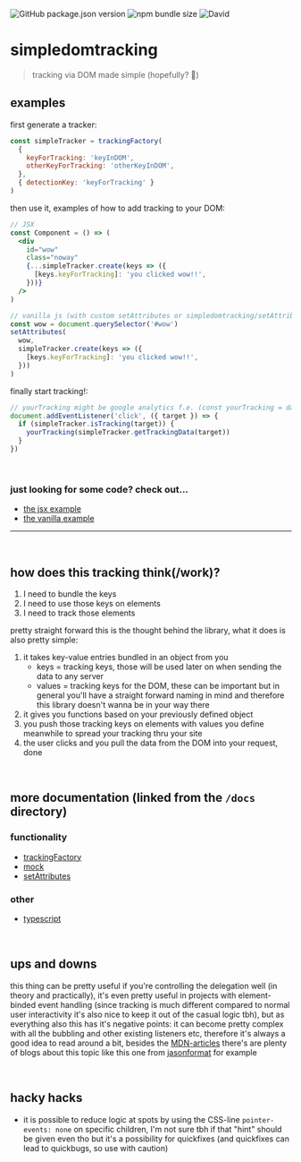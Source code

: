 ![GitHub package.json version](https://img.shields.io/github/package-json/v/steve-py96/simpledomtracking?style=flat-square&color=000000)
![npm bundle size](https://img.shields.io/bundlephobia/minzip/simpledomtracking?style=flat-square&color=000000)
![David](https://img.shields.io/david/steve-py96/simpledomtracking?style=flat-square&color=000000)

# simpledomtracking

> tracking via DOM made simple (hopefully? 👀)

## examples

first generate a tracker:

```js
const simpleTracker = trackingFactory(
  {
    keyForTracking: 'keyInDOM',
    otherKeyForTracking: 'otherKeyInDOM',
  },
  { detectionKey: 'keyForTracking' }
)
```

then use it, examples of how to add tracking to your DOM:

```jsx
// JSX
const Component = () => (
  <div
    id="wow"
    class="noway"
    {...simpleTracker.create(keys => ({
      [keys.keyForTracking]: 'you clicked wow!!',
    }))}
  />
)
```

```js
// vanilla js (with custom setAttributes or simpledomtracking/setAttributes to "attach all attributes in one call")
const wow = document.querySelector('#wow')
setAttributes(
  wow,
  simpleTracker.create(keys => ({
    [keys.keyForTracking]: 'you clicked wow!!',
  }))
)
```

finally start tracking!:

```js
// yourTracking might be google analytics f.e. (const yourTracking = data => window.dataLayer.push(data))
document.addEventListener('click', ({ target }) => {
  if (simpleTracker.isTracking(target)) {
    yourTracking(simpleTracker.getTrackingData(target))
  }
})
```

<br />

### just looking for some code? check out...

- [the jsx example](./examples/jsx.html)
- [the vanilla example](./examples/vanilla.html)

---

<br />

## how does this tracking think(/work)?

1. I need to bundle the keys
2. I need to use those keys on elements
3. I need to track those elements

pretty straight forward this is the thought behind the library, what it does is also pretty simple:

1. it takes key-value entries bundled in an object from you
   - keys = tracking keys, those will be used later on when sending the data to any server
   - values = tracking keys for the DOM, these can be important but in general you'll have a straight forward naming in mind and therefore this library doesn't wanna be in your way there
2. it gives you functions based on your previously defined object
3. you push those tracking keys on elements with values you define meanwhile to spread your tracking thru your site
4. the user clicks and you pull the data from the DOM into your request, done

<br />

## more documentation (linked from the `/docs` directory)

### functionality

- [trackingFactory](docs/trackingFactory.md)
- [mock](docs/mock.md)
- [setAttributes](docs/setAttributes.md)

### other

- [typescript](docs/typescript.md)

<br />

## ups and downs

this thing can be pretty useful if you're controlling the delegation well (in theory and practically), it's even pretty useful in projects with element-binded event handling (since tracking is much different compared to normal user interactivity it's also nice to keep it out of the casual logic tbh), but as everything also this has it's negative points: it can become pretty complex with all the bubbling and other existing listeners etc, therefore it's always a good idea to read around a bit, besides the [MDN-articles](https://developer.mozilla.org/en-US/docs/Learn/JavaScript/Building_blocks/Events) there's are plenty of blogs about this topic like this one from [jasonformat](https://jasonformat.com/event-delegation-vs-direct-binding/) for example

<br />

## hacky hacks

- it is possible to reduce logic at spots by using the CSS-line `pointer-events: none` on specific children, I'm not sure tbh if that "hint" should be given even tho but it's a possibility for quickfixes (and quickfixes can lead to quickbugs, so use with caution)
